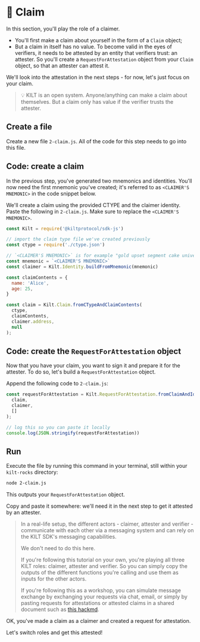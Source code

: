 # 💬 Claim

In this section, you'll play the role of a <span class="label-role claimer">claimer</span>.

* You'll first make a claim about yourself in the form of a `Claim` object;
* But a claim in itself has no value. To become valid in the eyes of <span class="label-role verifier">verifiers</span>, it needs to be attested by an entity that <span class="label-role verifier">verifiers</span> trust: an <span class="label-role attester">attester</span>. So you'll create a `RequestForAttestation` object from your `Claim` object, so that an <span class="label-role attester">attester</span> can attest it.

We'll look into the attestation in the next steps - for now, let's just focus on your claim.

> 💡 KILT is an open system.
> Anyone/anything can make a claim about themselves. But a claim only has value if the verifier trusts the attester.

## Create a file

Create a new file `2-claim.js`.
All of the code for this step needs to go into this file.

## Code: create a claim

In the previous step, you've generated two mnemonics and identities.
You'll now need the first mnemonic you've created; it's referred to as `<CLAIMER'S MNEMONIC>` in the code snippet below.

We'll create a claim using the provided CTYPE and the <span class="label-role claimer">claimer</span> identity.  
Paste the following in `2-claim.js`. Make sure to replace the `<CLAIMER'S MNEMONIC>`.

```javascript
const Kilt = require('@kiltprotocol/sdk-js')

// import the claim type file we've created previously
const ctype = require('./ctype.json')

// `<CLAIMER'S MNEMONIC>` is for example "gold upset segment cake universe carry demand comfort dawn invite element capital"
const mnemonic = `<CLAIMER'S MNEMONIC>`
const claimer = Kilt.Identity.buildFromMnemonic(mnemonic)

const claimContents = {
  name: 'Alice',
  age: 25,
}

const claim = Kilt.Claim.fromCTypeAndClaimContents(
  ctype,
  claimContents,
  claimer.address,
  null
);
```

## Code: create the `RequestForAttestation` object  

Now that you have your claim, you want to sign it and prepare it for the <span class="label-role attester">attester</span>.
To do so, let's build a `RequestForAttestation` object.

Append the following code to `2-claim.js`:

```javascript
const requestForAttestation = Kilt.RequestForAttestation.fromClaimAndIdentity(
  claim,
  claimer,
  []
);

// log this so you can paste it locally
console.log(JSON.stringify(requestForAttestation))
```

## Run

Execute the file by running this command in your terminal, still within your `kilt-rocks` directory:

```bash
node 2-claim.js
```  

This outputs your `RequestForAttestation` object.

Copy and paste it somewhere: we'll need it in the next step to get it attested by an <span class="label-role attester">attester</span>.

> In a real-life setup, the different actors - claimer, attester and verifier - communicate with each other via a messaging system and can rely on the KILT SDK's messaging capabilities.
> 
> We don't need to do this here.
> 
> If you're following this tutorial on your own, you're playing all three KILT roles: claimer, attester and verifier. So you can simply copy the outputs of the different functions you're calling and use them as inputs for the other actors.
> 
> If you're following this as a workshop, you can simulate message exchange by exchanging your requests via chat, email, or simply by pasting requests for attestations or attested claims in a shared document such as [this hackmd](https://hackmd.io/c6OBNgWWR8yWJhMj7WICUA?edit).

OK, you've made a claim as a <span class="label-role claimer">claimer</span> and created a request for attestation.

Let's switch roles and get this attested!
